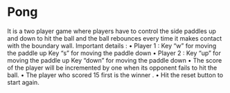 # Pong

It is a two player game where players have to control the side paddles up and down to hit the ball and the ball rebounces every time it makes contact with the boundary wall.
Important details :
•	Player  1 :
   Key “w” for moving the paddle up
   Key “s” for moving the paddle down 
•	Player 2 :
   Key “up” for moving the paddle up
   Key “down” for moving the paddle down 
•	The score of the player will be incremented by one when its opponent fails to hit the ball.
•	The player who scored  15 first is the winner .
•	Hit the reset button to start again.
